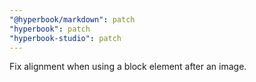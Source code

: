 ```yaml
---
"@hyperbook/markdown": patch
"hyperbook": patch
"hyperbook-studio": patch
---
```


Fix alignment when using a block element after an image.
